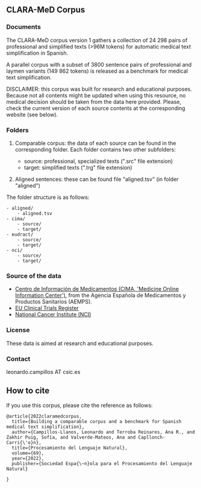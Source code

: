 ## CLARA-MeD Corpus


### Documents

The CLARA-MeD corpus version 1 gathers a collection of 24 298 pairs of professional and simplified texts (>96M tokens) for automatic medical text simplification in Spanish.

A parallel corpus with a subset of 3800 sentence pairs of professional and laymen variants (149 862 tokens) is released as a benchmark for medical text simplification. 

DISCLAIMER: this corpus was built for research and educational purposes. Because not all contents might be updated when using this resource, no medical decision should be taken from the data here provided. Please, check the current version of each source contents at the corresponding website (see below).


### Folders

1) Comparable corpus: the data of each source can be found in the corresponding folder. Each folder contains two other subfolders:

    - source: professional, specialized texts (".src" file extension)
    - target: simplified texts (".trg" file extension)

2) Aligned sentences: these can be found file "aligned.tsv" (in folder "aligned")

The folder structure is as follows:

    - aligned/
        - aligned.tsv
    - cima/
        - source/
        - target/
    - eudract/
        - source/
        - target/
    - nci/
        - source/
        - target/


### Source of the data

- [Centro de Información de Medicamentos (CIMA, 'Medicine Online Information Center')](https://cima.aemps.es), from the Agencia Española de Medicamentos y Productos Sanitarios (AEMPS). 
- [EU Clinical Trials Register](https://www.clinicaltrialsregister.eu)
- [National Cancer Institute (NCI)](https://www.cancer.gov)

### License

These data is aimed at research and educational purposes. 


### Contact

leonardo.campillos AT csic.es


## How to cite

If you use this corpus, please cite the reference as follows:

```
@article{2022claramedcorpus,
  title={Building a comparable corpus and a benchmark for Spanish medical text simplification},
  author={Campillos-Llanos, Leonardo and Terroba Reinares, Ana R., and Zakhir Puig, Sofía, and Valverde-Mateos, Ana and Capllonch-Carri{\'o}n},
  title={Procesamiento del Lenguaje Natural},
  volume={69},
  year={2022},
  publisher={Sociedad Espa{\~n}ola para el Procesamiento del Lenguaje Natural}

}
```
